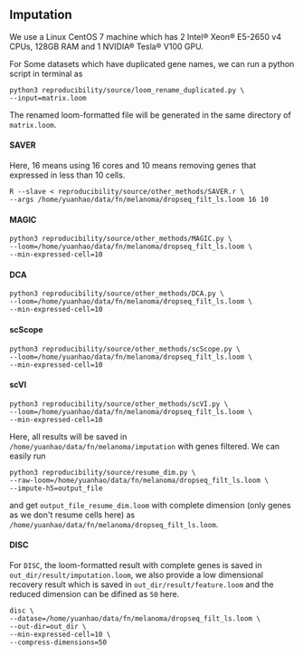 ## Imputation
We use a Linux CentOS 7 machine which has 2 Intel® Xeon® E5-2650 v4 CPUs, 128GB RAM and 1 NVIDIA® Tesla® V100 GPU.

For Some datasets which have duplicated gene names, we can run a python script in terminal as 
    
    python3 reproducibility/source/loom_rename_duplicated.py \
    --input=matrix.loom

The renamed loom-formatted file will be generated in the same directory of `matrix.loom`.
#### SAVER
Here, 16 means using 16 cores and 10 means removing genes that expressed in less than 10 cells.

    R --slave < reproducibility/source/other_methods/SAVER.r \
    --args /home/yuanhao/data/fn/melanoma/dropseq_filt_ls.loom 16 10
#### MAGIC
    python3 reproducibility/source/other_methods/MAGIC.py \
    --loom=/home/yuanhao/data/fn/melanoma/dropseq_filt_ls.loom \
    --min-expressed-cell=10

#### DCA
    python3 reproducibility/source/other_methods/DCA.py \
    --loom=/home/yuanhao/data/fn/melanoma/dropseq_filt_ls.loom \
    --min-expressed-cell=10
#### scScope
    python3 reproducibility/source/other_methods/scScope.py \
    --loom=/home/yuanhao/data/fn/melanoma/dropseq_filt_ls.loom \
    --min-expressed-cell=10
#### scVI
    python3 reproducibility/source/other_methods/scVI.py \
    --loom=/home/yuanhao/data/fn/melanoma/dropseq_filt_ls.loom \
    --min-expressed-cell=10
Here, all results will be saved in `/home/yuanhao/data/fn/melanoma/imputation` with genes filtered.
We can easily run

    python3 reproducibility/source/resume_dim.py \
    --raw-loom=/home/yuanhao/data/fn/melanoma/dropseq_filt_ls.loom \
    --impute-h5=output_file    
and get `output_file_resume_dim.loom` with complete dimension (only genes as we don't resume cells here) as `/home/yuanhao/data/fn/melanoma/dropseq_filt_ls.loom`.

#### DISC
For `DISC`, the loom-formatted result with complete genes is saved in `out_dir/result/imputation.loom`, we also provide a low dimensional recovery result which is saved in `out_dir/result/feature.loom` and the reduced dimension can be difined as `50` here. 

    disc \
    --datase=/home/yuanhao/data/fn/melanoma/dropseq_filt_ls.loom \
    --out-dir=out_dir \
    --min-expressed-cell=10 \
    --compress-dimensions=50